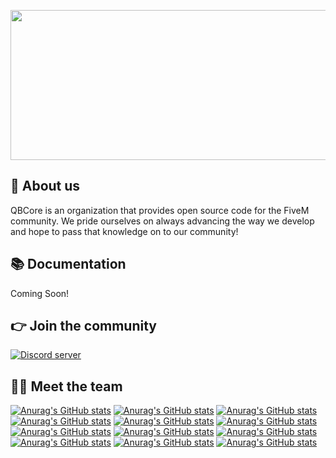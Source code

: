 <p align="center">
  <img width="612" height="240" src="https://i.imgur.com/GHFShCv.png">
</p>

## 👋 About us
QBCore is an organization that provides open source code for the FiveM community. We pride ourselves on always advancing the way we develop and hope to pass that knowledge on to our community!

## 📚 Documentation
Coming Soon!

## 👉 Join the community
<p>
  <a href="https://discord.gg/qbcore"><img src="https://discordapp.com/api/guilds/831626422232678481/widget.png?style=banner2" alt="Discord server"></a>
</p>

## 👨‍💻 Meet the team
[![Anurag's GitHub stats](https://github-readme-stats.vercel.app/api?username=GhzGarage)](https://ko-fi.com/kakarot)
[![Anurag's GitHub stats](https://github-readme-stats.vercel.app/api?username=IdrisDose)]()
[![Anurag's GitHub stats](https://github-readme-stats.vercel.app/api?username=BerkieBb)]()
[![Anurag's GitHub stats](https://github-readme-stats.vercel.app/api?username=TheiLLeniumStudios)]()
[![Anurag's GitHub stats](https://github-readme-stats.vercel.app/api?username=deandum)]()
[![Anurag's GitHub stats](https://github-readme-stats.vercel.app/api?username=FildonPrime)]()
[![Anurag's GitHub stats](https://github-readme-stats.vercel.app/api?username=FjamZoo)]()
[![Anurag's GitHub stats](https://github-readme-stats.vercel.app/api?username=ItsANoBrainer)]()
[![Anurag's GitHub stats](https://github-readme-stats.vercel.app/api?username=MatthewRorke)]()
[![Anurag's GitHub stats](https://github-readme-stats.vercel.app/api?username=nullvariable)]()
[![Anurag's GitHub stats](https://github-readme-stats.vercel.app/api?username=sna-aaa)]()
[![Anurag's GitHub stats](https://github-readme-stats.vercel.app/api?username=uShifty)]()
